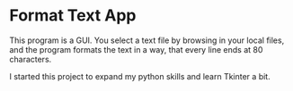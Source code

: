 # Format Text App

This program is a GUI. You select a text file by browsing in your local files,
and the program formats the text in a way, that every line ends at 80
characters.

I started this project to expand my python skills and learn Tkinter a bit.
